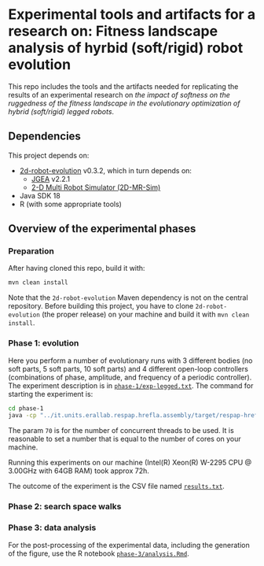 # Experimental tools and artifacts for a research on: Fitness landscape analysis of hyrbid (soft/rigid) robot evolution

This repo includes the tools and the artifacts needed for replicating the results of an experimental research on *the impact of softness on the ruggedness of the fitness landscape in the evolutionary optimization of hybrid (soft/rigid) legged robots*.

## Dependencies

This project depends on:
- [2d-robot-evolution](https://github.com/ericmedvet/2d-robot-evolution) v0.3.2, which in turn depends on:
  - [JGEA](https://github.com/ericmedvet/jgea) v2.2.1
  - [2-D Multi Robot Simulator (2D-MR-Sim)](https://github.com/ericmedvet/2dmrsim)
- Java SDK 18
- R (with some appropriate tools)

## Overview of the experimental phases

### Preparation

After having cloned this repo, build it with:
```bash
mvn clean install
```

Note that the `2d-robot-evolution` Maven dependency is not on the central repository.
Before building this project, you have to clone `2d-robot-evolution` (the proper release) on your machine and build it with `mvn clean install`.

### Phase 1: evolution

Here you perform a number of evolutionary runs with 3 different bodies (no soft parts, 5 soft parts, 10 soft parts) and 4 different open-loop controllers (combinations of phase, amplitude, and frequency of a periodic controller).
The experiment description is in [`phase-1/exp-legged.txt`](phase-1/exp-legged.txt).
The command for starting the experiment is:
```bash
cd phase-1
java -cp "../it.units.erallab.respap.hrefla.assembly/target/respap-hrefla.assembly-0.0.1-bin/modules/*" it.units.erallab.robotevo2d.main.singleagent.Starter --expFile exp-legged.txt --nOfThreads 70
```
The param `70` is for the number of concurrent threads to be used.
It is reasonable to set a number that is equal to the number of cores on your machine.

Running this experiments on our machine (Intel(R) Xeon(R) W-2295 CPU @ 3.00GHz with 64GB RAM) took approx 72h.

The outcome of the experiment is the CSV file named [`results.txt`](phase-1/results.txt).

### Phase 2: search space walks

### Phase 3: data analysis

For the post-processing of the experimental data, including the generation of the figure, use the R notebook [`phase-3/analysis.Rmd`](phase-3/analysis.Rmd).
